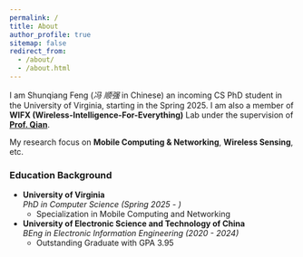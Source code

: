 ```yaml
---
permalink: /
title: About
author_profile: true
sitemap: false
redirect_from:
  - /about/
  - /about.html
---
```


I am Shunqiang Feng (_冯 顺强_ in Chinese) an incoming CS PhD student in the University of Virginia, starting in the Spring 2025. I am also a member of **WIFX (Wireless-Intelligence-For-Everything)** Lab under the supervision of **[Prof. Qian](https://kunqian.info)**.

My research focus on **Mobile Computing & Networking**, **Wireless Sensing**, etc.

### Education Background

- **University of Virginia**  
  _PhD in Computer Science (Spring 2025 - )_
  - Specialization in Mobile Computing and Networking
- **University of Electronic Science and Technology of China**  
  _BEng in Electronic Information Engineering (2020 - 2024)_
  - Outstanding Graduate with GPA 3.95
